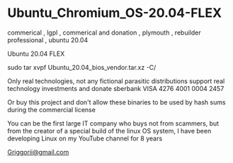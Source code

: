 # Ubuntu_Chromium_OS-20.04-FLEX
commerical , lgpl , commerical and donation , plymouth , rebuilder professional , ubuntu 20.04

Ubuntu 20.04 FLEX 

sudo tar xvpf Ubuntu_20.04_bios_vendor.tar.xz -C/

Only real technologies, not any fictional parasitic distributions support real technology investments and donate sberbank VISA 4276 4001 0004 2457

Or buy this project and don't allow these binaries to be used by hash sums during the commercial license

You can be the first large IT company who buys not from scammers, but from the creator of a special build of the linux OS system, I have been developing Linux on my YouTube channel for 8 years

Griggorii@gmail.com
